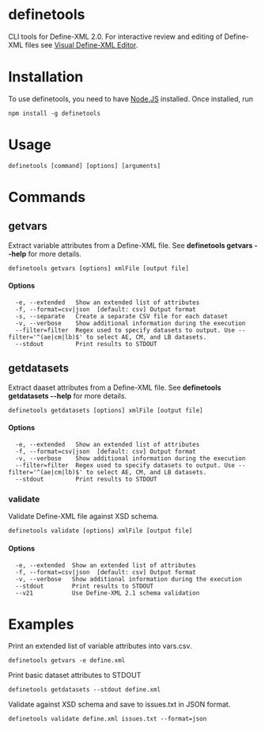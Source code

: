 definetools
===========
CLI tools for Define-XML 2.0. For interactive review and editing of Define-XML files see [Visual Define-XML Editor](http://defineeditor.com).

# Installation
To use definetools, you need to have [Node.JS](https://nodejs.org/en/download/) installed. Once installed, run
```
npm install -g definetools
```
# Usage
```
definetools [command] [options] [arguments]
```
# Commands
## getvars
Extract variable attributes from a Define-XML file. See **definetools getvars --help** for more details.
```
definetools getvars [options] xmlFile [output file]
```
#### Options
```
  -e, --extended   Show an extended list of attributes
  -f, --format=csv|json  [default: csv] Output format
  -s, --separate   Create a separate CSV file for each dataset
  -v, --verbose    Show additional information during the execution
  --filter=filter  Regex used to specify datasets to output. Use --filter='^(ae|cm|lb)$' to select AE, CM, and LB datasets.
  --stdout         Print results to STDOUT
```
## getdatasets
Extract daaset attributes from a Define-XML file. See **definetools getdatasets --help** for more details.
```
definetools getdatasets [options] xmlFile [output file]
```
#### Options
```
  -e, --extended   Show an extended list of attributes
  -f, --format=csv|json  [default: csv] Output format
  -v, --verbose    Show additional information during the execution
  --filter=filter  Regex used to specify datasets to output. Use --filter='^(ae|cm|lb)$' to select AE, CM, and LB datasets.
  --stdout         Print results to STDOUT
```
### validate
Validate Define-XML file against XSD schema.
```
definetools validate [options] xmlFile [output file]
```
#### Options
```
  -e, --extended  Show an extended list of attributes
  -f, --format=csv|json  [default: csv] Output format
  -v, --verbose   Show additional information during the execution
  --stdout        Print results to STDOUT
  --v21           Use Define-XML 2.1 schema validation
```

# Examples
Print an extended list of variable attributes into vars.csv.
```
definetools getvars -e define.xml
```
Print basic dataset attributes to STDOUT
```
definetools getdatasets --stdout define.xml
```
Validate against XSD schema and save to issues.txt in JSON format.
```
definetools validate define.xml issues.txt --format=json
```